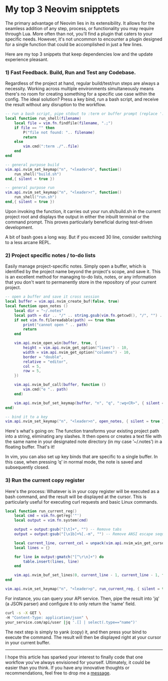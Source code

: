 # My top 3 Neovim snipptets

The primary advantage of Neovim lies in its extensibility.
It allows for the seamless addition of any step, process, or functionality you may require through Lua.
More often than not, you'll find a plugin that caters to your specific needs.
However, it's not uncommon to encounter a plugin designed for a single function that could be accomplished in just a few lines.

Here are my top 3 snippets that keep dependencies low and the update experience pleasant.

### 1) Fast Feedback. Build, Run and Test any Codebase.

Regardless of the project at hand, regular build/test/run steps are always a necessity. Working across multiple environments simultaneously means there's no room for creating something for a specific use case within the config. The ideal solution? Press a key bind, run a bash script, and receive the result without any disruption to the workflow.

```lua
-- run a bash script, pipe stdout to :term or buffer prompt (replace ':term' with ':!')
local function run_shell(filename)
	local file = vim.fn.findfile(filename, ".;")
	if file == "" then
		P("file not found: ".. filename)
		return
	else
		vim.cmd(":term ./"..file)
	end
end

-- general purpose build
vim.api.nvim_set_keymap("n", "<leader>b", function()
	run_shell("build.sh")
end,{ silent = true })

-- general purpose run
vim.api.nvim_set_keymap("n", "<leader>r", function()
	run_shell("run.sh")
end,{ silent = true })
```

Upon invoking the function, it carries out your run.sh/build.sh in the current project root and displays the output in either the inbuilt terminal or the command prompt.
This proves particularly beneficial during test-driven development.

A bit of bash goes a long way. But if you exceed 30 line, consider switching to a less arcane REPL.

### 2) Project specific notes / to-do lists

Easily manage project-specific notes. Simply open a buffer, which is identified by the project name beyond the project's scope, and save it. This is an excellent method for managing to-do lists, notes, or any information that you don't want to permanently store in the repository of your current project.

```lua
-- open a buffer and save it cross session
local buffer = vim.api.nvim_create_buf(false, true)
local function open_notes ()
    local dir = "~/.notes"
    local path = dir .. "/" .. string.gsub(vim.fn.getcwd(), "/", "") .. ".txt"
    if not vim.fn.filereadable(path) == true then
        print("cannot open " .. path)
        return
    end

    vim.api.nvim_open_win(buffer, true, {
        height = vim.api.nvim_get_option("lines") - 10,
        width = vim.api.nvim_get_option("columns") - 10,
        border = "double",
        relative = "editor",
        col = 5,
        row = 5,
    })

    vim.api.nvim_buf_call(buffer, function ()
        vim.cmd("e ".. path)
    end)

    vim.api.nvim_buf_set_keymap(buffer, "n", "q", ":wq<CR>", { silent = true })
end)

-- bind it to a key
vim.api.nvim_set_keymap("n", "<leader>n", open_notes, { silent = true })

```

Here's what's going on: The function transforms your existing project path into a string, eliminating any slashes. It then opens or creates a text file with the same name in your designated note directory (in my case ’~/.notes’) in a floating buffer. That's it!

In vim, you can also set up key binds that are specific to a single buffer. In this case, when pressing ’q’ in normal mode, the note is saved and subsequently closed.

### 3) Run the current copy register

Here's the process: Whatever is in your copy register will be executed as a bash command, and the result will be displayed at the cursor. This is particularly useful for executing curl requests and basic Linux commands.

```lua
local function run_current_reg()
	local cmd = vim.fn.getreg('"')
	local output = vim.fn.system(cmd)

	output = output:gsub("[\t]+", "") -- Remove tabs
	output = output:gsub("[\x1b]+%[.-m", "") -- Remove ANSI escape sequences

	local current_line, current_col = unpack(vim.api.nvim_win_get_cursor(0))
	local lines = {}

	for line in output:gmatch("[^\r\n]+") do
		table.insert(lines, line)
	end

	vim.api.nvim_buf_set_lines(0, current_line - 1, current_line - 1, false, lines)
end

vim.api.nvim_set_keymap("n", "<leader>p", run_current_reg, { silent = true })
```

For instance, you can query your API service. Then, pipe the result into 'jq' (a JSON parser) and configure it to only return the 'name' field.

```bash
curl -s -X GET \
-H "Content-Type: application/json" \
your_service.com/api/user |jq '.[] | select(.type=="name")'
```

The next step is simply to yank (copy) it, and then press your bind to execute the command. The result will then be displayed right at your cursor in your current buffer.

---

I hope this article has sparked your interest to finally code that one workflow you've always envisioned for yourself. Ultimately, it could be easier than you think. If you have any innovative thoughts or recommendations, feel free to drop me a [message](/contact).
